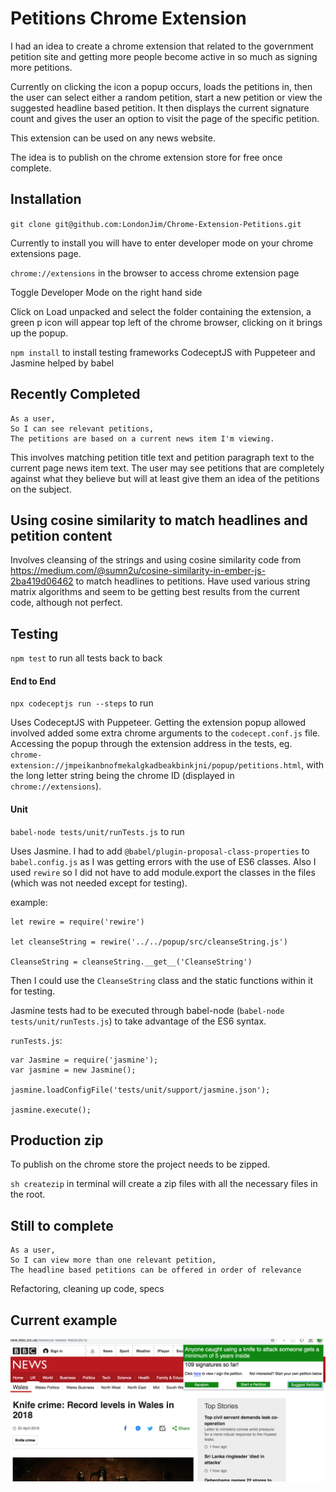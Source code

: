 # Petitions Chrome Extension


I had an idea to create a chrome extension that related to the government petition site and getting more people become active in so much as signing more petitions.

Currently on clicking the icon a popup occurs, loads the petitions in, then the user can select either a random petition, start a new petition or view the suggested headline based petition. It then displays the current signature count and gives the user an option to visit the page of the specific petition.

This extension can be used on any news website.

The idea is to publish on the chrome extension store for free once complete.

## Installation

`git clone git@github.com:LondonJim/Chrome-Extension-Petitions.git`

Currently to install you will have to enter developer mode on your chrome extensions page.

`chrome://extensions` in the browser to access chrome extension page

Toggle Developer Mode on the right hand side

Click on Load unpacked and select the folder containing the extension, a green p icon will appear top left of the chrome browser, clicking on it brings up the popup.

`npm install` to install testing frameworks CodeceptJS with Puppeteer and Jasmine helped by babel

## Recently Completed

```
As a user,
So I can see relevant petitions,
The petitions are based on a current news item I'm viewing.
```

This involves matching petition title text and petition paragraph text to the current page news item text. The user may see petitions that are completely against what they believe but will at least give them an idea of the petitions on the subject.

## Using cosine similarity to match headlines and petition content

Involves cleansing of the strings and using cosine similarity code from https://medium.com/@sumn2u/cosine-similarity-in-ember-js-2ba419d06462 to match headlines to petitions. Have used various string matrix algorithms and seem to be getting best results from the current code, although not perfect.

## Testing
`npm test` to run all tests back to back

#### End to End
`npx codeceptjs run --steps` to run

Uses CodeceptJS with Puppeteer. Getting the extension popup allowed involved added some extra chrome arguments to the `codecept.conf.js` file. Accessing the popup through the extension address in the tests, eg. `chrome-extension://jmpeikanbnofmekalgkadbeakbinkjni/popup/petitions.html`, with the long letter string being the chrome ID (displayed in `chrome://extensions`).

#### Unit
`babel-node tests/unit/runTests.js` to run

Uses Jasmine. I had to add `@babel/plugin-proposal-class-properties` to `babel.config.js` as I was getting errors with the use of ES6 classes. Also I used `rewire` so I did not have to add module.export the classes in the files (which was not needed except for testing).

example:
```
let rewire = require('rewire')

let cleanseString = rewire('../../popup/src/cleanseString.js')

CleanseString = cleanseString.__get__('CleanseString')
```
Then I could use the `CleanseString` class and the static functions within it for testing.

Jasmine tests had to be executed through babel-node (`babel-node tests/unit/runTests.js`) to take advantage of the ES6 syntax.

`runTests.js`:
```
var Jasmine = require('jasmine');
var jasmine = new Jasmine();

jasmine.loadConfigFile('tests/unit/support/jasmine.json');

jasmine.execute();

```

## Production zip
To publish on the chrome store the project needs to be zipped.

`sh createzip` in terminal will create a zip files with all the necessary files in the root. 

## Still to complete

```
As a user,
So I can view more than one relevant petition,
The headline based petitions can be offered in order of relevance
```

Refactoring, cleaning up code, specs

## Current example
![Image description](./assets/screen-shot.png)
